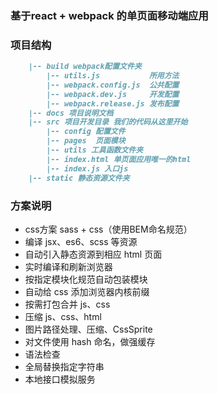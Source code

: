 ### 基于react + webpack 的单页面移动端应用
### 项目结构
```md
    |-- build webpack配置文件夹
        |-- utils.js           所用方法
        |-- webpack.config.js  公共配置
        |-- webpack.dev.js     开发配置
        |-- webpack.release.js 发布配置
    |-- docs 项目说明文档
    |-- src 项目开发目录 我们的代码从这里开始
        |-- config 配置文件
        |-- pages  页面模块
        |-- utils 工具函数文件夹
        |-- index.html 单页面应用唯一的html
        |-- index.js 入口js
    |-- static 静态资源文件夹
```
### 方案说明
* css方案 sass + css（使用BEM命名规范）
* 编译 jsx、es6、scss 等资源
* 自动引入静态资源到相应 html 页面
* 实时编译和刷新浏览器
* 按指定模块化规范自动包装模块
* 自动给 css 添加浏览器内核前缀
* 按需打包合并 js、css
* 压缩 js、css、html
* 图片路径处理、压缩、CssSprite
* 对文件使用 hash 命名，做强缓存
* 语法检查
* 全局替换指定字符串
* 本地接口模拟服务
